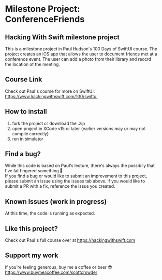 # Milestone Project: ConferenceFriends

## Hacking With Swift milestone project

This is a milestone project in Paul Hudson's 100 Days of SwiftUI course. The project creates an iOS app that allows the user to document friends met at a conference event. The user can add a photo from their library and reocrd the location of the meeting.

## Course Link

Check out Paul's course for more on SwiftUI: https://www.hackingwithswift.com/100/swiftui

## How to install

1. fork the project or download the .zip
2. open project in XCode v15 or later (earlier versions may or may not compile correctly)
3. run in simulator

## Find a bug?

While this code is based on Paul's lecture, there's always the possibily that I've fat fingered something 😬
<br>If you find a bug or would like to submit an improvement to this project, please submit an issue using the issues tab above. If you would like to submit a PR with a fix, reference the issue you created.

## Known Issues (work in progress)

At this time, the code is running as expected.

## Like this project?

Check out Paul's full course over at https://hackingwithswift.com

## Support my work

If you're feeling generous, buy me a coffee or beer 😎 https://www.buymeacoffee.com/scottcrowder
